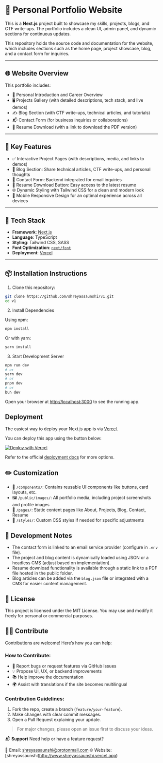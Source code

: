# 🚀 Personal Portfolio Website

This is a **Next.js** project built to showcase my skills, projects, blogs, and CTF write-ups. The portfolio includes a clean UI, admin panel, and dynamic sections for continuous updates.

This repository holds the source code and documentation for the website, which includes sections such as the home page, project showcase, blog, and a contact form for inquiries.

---

## 🌐 Website Overview

This portfolio includes:

- 🌟 Personal Introduction and Career Overview  
- 🖥️ Projects Gallery (with detailed descriptions, tech stack, and live demos)  
- ✍️ Blog Section (with CTF write-ups, technical articles, and tutorials)  
- 📬 Contact Form (for business inquiries or collaborations)  
- 💼 Resume Download (with a link to download the PDF version)  

---

## 🚀 Key Features

- ✅ Interactive Project Pages (with descriptions, media, and links to demos)  
- 📝 Blog Section: Share technical articles, CTF write-ups, and personal thoughts  
- 💬 Contact Form: Backend integrated for email inquiries  
- 📄 Resume Download Button: Easy access to the latest resume  
- 🌐 Dynamic Styling with Tailwind CSS for a clean and modern look  
- 📱 Mobile Responsive Design for an optimal experience across all devices  

---

## 🧰 Tech Stack

- **Framework**: [Next.js](https://nextjs.org)
- **Language**: TypeScript
- **Styling**: Tailwind CSS, SASS
- **Font Optimization**: [`next/font`](https://nextjs.org/docs/app/building-your-application/optimizing/fonts)
- **Deployment**: [Vercel](https://vercel.com)

---

## 📦 Installation Instructions

1. Clone this repository:
```bash
git clone https://github.com/shreyassaunshi/v1.git
cd v1
```
2. Install Dependencies

Using npm:

```bash
npm install
```

Or with yarn:

```bash
yarn install
```

3. Start Development Server

```bash
npm run dev
# or
yarn dev
# or
pnpm dev
# or
bun dev
```

Open your browser at [http://localhost:3000](http://localhost:3000) to see the running app.

## Deployment

The easiest way to deploy your Next.js app is via [Vercel](https://vercel.com).

You can deploy this app using the button below:

[![Deploy with Vercel](https://vercel.com/button)](https://vercel.com/new?utm_source=create-next-app&utm_medium=default-template&utm_campaign=create-next-app)

Refer to the official [deployment docs](https://nextjs.org/docs/app/building-your-application/deploying) for more options.

## ✏️ **Customization**
- 📁 `/components/`: Contains reusable UI components like buttons, card layouts, etc.
- 🖼 `/public/images/`: All portfolio media, including project screenshots and profile images
- 📝 `/pages/`: Static content pages like About, Projects, Blog, Contact, Resume
- 📄 `/styles/`: Custom CSS styles if needed for specific adjustments

## 🧪 **Development Notes**
- The contact form is linked to an email service provider (configure in `.env` file).
- The project and blog content is dynamically loaded using JSON or a headless CMS (adjust based on implementation).
- Resume download functionality is available through a static link to a PDF file hosted in the public folder.
- Blog articles can be added via the `blog.json` file or integrated with a CMS for easier content management.

## 📄 **License**
This project is licensed under the MIT License. You may use and modify it freely for personal or commercial purposes.

## 🧑‍💻 **Contribute**
Contributions are welcome! Here’s how you can help:

### How to Contribute:
- 🔧 Report bugs or request features via GitHub Issues
- 💡 Propose UI, UX, or backend improvements
- 📚 Help improve the documentation
- 🌍 Assist with translations if the site becomes multilingual

### Contribution Guidelines:
1. Fork the repo, create a branch (`feature/your-feature`).
2. Make changes with clear commit messages.
3. Open a Pull Request explaining your update.

> For major changes, please open an issue first to discuss your ideas.

📬 **Support**
Need help or have a feature request?

📧 Email: shreyassaunshi@protonmail.com
🌐 Website: [shreyassaunshi(http://www.shreyassaunshi.vercel.app)
